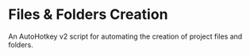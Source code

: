# Files & Folders Creation
An AutoHotkey v2 script for automating the creation of project files and folders.
